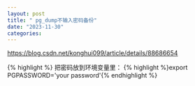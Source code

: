 ```yaml
---
layout: post
title: " pg_dump不输入密码备份"
date: "2023-11-30"
categories: 
---
```

<p><a href="https://blog.csdn.net/konghui099/article/details/88686654">https://blog.csdn.net/konghui099/article/details/88686654</a></p>

{% highlight %}
把密码放到环境变量里：
{% highlight %}export PGPASSWORD=&#39;your password&#39;{% endhighlight %}

